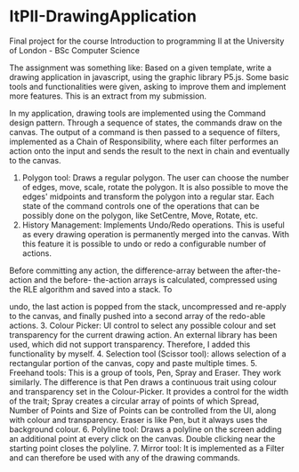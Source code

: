 # ItPII-DrawingApplication
Final project for the course Introduction to programming II at the University of London - BSc Computer Science

The assignment was something like:
Based on a given template, write a drawing application in javascript, using the graphic library P5.js.
Some basic tools and functionalities were given, asking to improve them and implement more features.
This is an extract from my submission.

In my application, drawing tools are implemented using the Command design pattern. Through a
sequence of states, the commands draw on the canvas. The output of a command is then passed to a
sequence of filters, implemented as a Chain of Responsibility, where each filter performes an action onto
the input and sends the result to the next in chain and eventually to the canvas.
1. Polygon tool:
Draws a regular polygon. The user can choose the number of edges, move, scale, rotate the
polygon.
It is also possible to move the edges' midpoints and transform the polygon into a regular star.
Each state of the command controls one of the operations that can be possibly done on the
polygon, like SetCentre, Move, Rotate, etc.
2. History Management:
Implements Undo/Redo operations. This is useful as every drawing operation is permanently
merged into the canvas. With this feature it is possible to undo or redo a configurable number of
actions.

Before committing any action, the difference-array between the after-the-action and the before-
the-action arrays is calculated, compressed using the RLE algorithm and saved into a stack. To

undo, the last action is popped from the stack, uncompressed and re-apply to the canvas, and
finally pushed into a second array of the redo-able actions.
3. Colour Picker:
UI control to select any possible colour and set transparency for the current drawing action.
An external library has been used, which did not support transparency. Therefore, I added this
functionality by myself.
4. Selection tool (Scissor tool):
allows selection of a rectangular portion of the canvas, copy and paste multiple times.
5. Freehand tools:
This is a group of tools, Pen, Spray and Eraser. They work similarly. The difference is that Pen
draws a continuous trait using colour and transparency set in the Colour-Picker. It provides a
control for the width of the trait; Spray creates a circular array of points of which Spread, Number
of Points and Size of Points can be controlled from the UI, along with colour and transparency.
Eraser is like Pen, but it always uses the background colour.
6. Polyline tool:
Draws a polyline on the screen adding an additional point at every click on the canvas. Double
clicking near the starting point closes the polyline.
7. Mirror tool:
It is implemented as a Filter and can therefore be used with any of the drawing commands.
